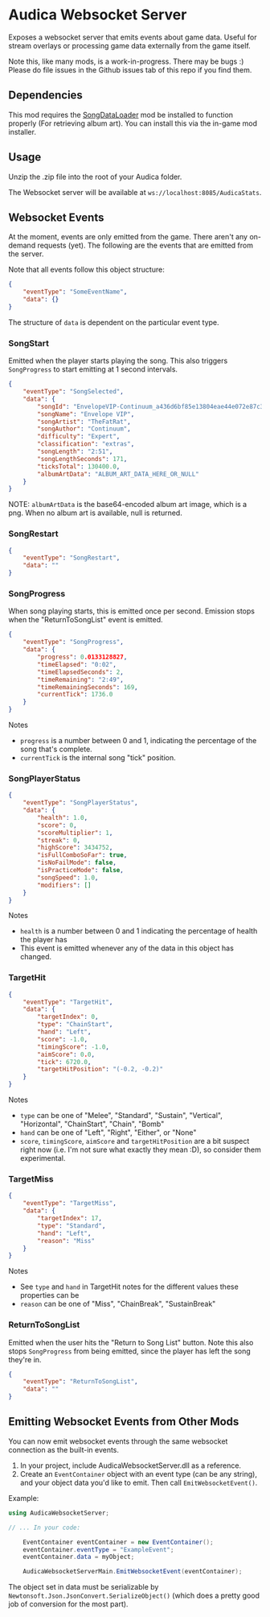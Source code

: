 # Audica Websocket Server

Exposes a websocket server that emits events about game data.  Useful for stream overlays or processing game data externally from the game itself.  

Note this, like many mods, is a work-in-progress.  There may be bugs :)  Please do file issues in the Github issues tab of this repo if you find them.

## Dependencies

This mod requires the [SongDataLoader](https://github.com/MeepsKitten/Audica-SongDataLoader) mod be installed to function properly (For retrieving album art).  You can install this via the in-game mod installer.  

## Usage

Unzip the .zip file into the root of your Audica folder.  

The Websocket server will be available at `ws://localhost:8085/AudicaStats`.

## Websocket Events

At the moment, events are only emitted from the game.  There aren't any on-demand requests (yet).  The following are the events that
are emitted from the server.

Note that all events follow this object structure:

```json
{
    "eventType": "SomeEventName",
    "data": {}
}
```

The structure of `data` is dependent on the particular event type. 

### SongStart

Emitted when the player starts playing the song.  This also triggers `SongProgress` to start emitting at 1 second intervals.  

```json
{
    "eventType": "SongSelected",
    "data": {
        "songId": "EnvelopeVIP-Continuum_a436d6bf85e13804eae44e072e87c387",
        "songName": "Envelope VIP",
        "songArtist": "TheFatRat",
        "songAuthor": "Continuum",
        "difficulty": "Expert",
        "classification": "extras",
        "songLength": "2:51",
        "songLengthSeconds": 171,
        "ticksTotal": 130400.0,
        "albumArtData": "ALBUM_ART_DATA_HERE_OR_NULL"
    }
}
```

NOTE: `albumArtData` is the base64-encoded album art image, which is a png.  When no album art is available, null is returned.  

### SongRestart

```json
{
    "eventType": "SongRestart",
    "data": ""
}
```

### SongProgress

When song playing starts, this is emitted once per second.  Emission stops when the "ReturnToSongList" event is emitted.

```json
{
    "eventType": "SongProgress",
    "data": {
        "progress": 0.0133128827,
        "timeElapsed": "0:02",
        "timeElapsedSeconds": 2,
        "timeRemaining": "2:49",
        "timeRemainingSeconds": 169,
        "currentTick": 1736.0
    }
}
```

Notes

* `progress` is a number between 0 and 1, indicating the percentage of the song that's complete.
* `currentTick` is the internal song "tick" position.

### SongPlayerStatus

```json
{
    "eventType": "SongPlayerStatus",
    "data": {
        "health": 1.0,
        "score": 0,
        "scoreMultiplier": 1,
        "streak": 0,
        "highScore": 3434752,
        "isFullComboSoFar": true,
        "isNoFailMode": false,
        "isPracticeMode": false,
        "songSpeed": 1.0,
        "modifiers": []
    }
}
```

Notes

* `health` is a number between 0 and 1 indicating the percentage of health the player has
* This event is emitted whenever any of the data in this object has changed.

### TargetHit

```json
{
    "eventType": "TargetHit",
    "data": {
        "targetIndex": 0,
        "type": "ChainStart",
        "hand": "Left",
        "score": -1.0,
        "timingScore": -1.0,
        "aimScore": 0.0,
        "tick": 6720.0,
        "targetHitPosition": "(-0.2, -0.2)"
    }
}
```

Notes
* `type` can be one of "Melee", "Standard", "Sustain", "Vertical", "Horizontal", "ChainStart", "Chain", "Bomb"
* `hand` can be one of "Left", "Right", "Either", or "None"
* `score`, `timingScore`, `aimScore` and `targetHitPosition` are a bit suspect right now (i.e. I'm not sure what exactly they mean :D), so consider them experimental.


### TargetMiss

```json
{
    "eventType": "TargetMiss",
    "data": {
        "targetIndex": 17,
        "type": "Standard",
        "hand": "Left",
        "reason": "Miss"
    }
}
```

Notes
* See `type` and `hand` in TargetHit notes for the different values these properties can be
* `reason` can be one of "Miss", "ChainBreak", "SustainBreak"


### ReturnToSongList

Emitted when the user hits the "Return to Song List" button.  Note this also stops `SongProgress` from being emitted, since the player has left the song they're in.

```json
{
    "eventType": "ReturnToSongList",
    "data": ""
}
```

## Emitting Websocket Events from Other Mods

You can now emit websocket events through the same websocket connection as the built-in events.  

1. In your project, include AudicaWebsocketServer.dll as a reference.
2. Create an `EventContainer` object with an event type (can be any string), and your object data you'd like to emit.  Then call `EmitWebsocketEvent()`.  

Example:

```csharp
using AudicaWebsocketServer;

// ... In your code:

    EventContainer eventContainer = new EventContainer();
    eventContainer.eventType = "ExampleEvent";
    eventContainer.data = myObject;

    AudicaWebsocketServerMain.EmitWebsocketEvent(eventContainer);
```

The object set in data must be serializable by `Newtonsoft.Json.JsonConvert.SerializeObject()` (which does a pretty good job of conversion for the most part).

